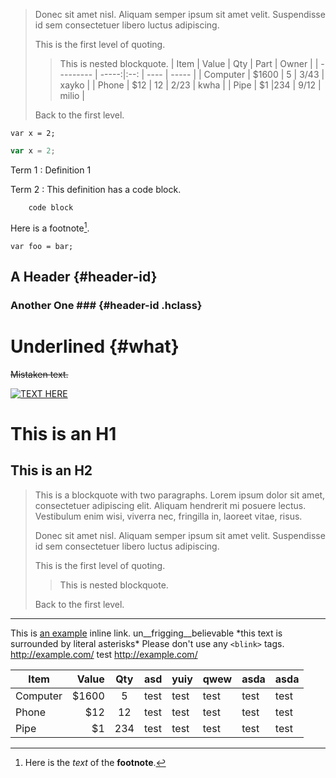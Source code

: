 > Donec sit amet nisl. Aliquam semper ipsum sit amet velit. Suspendisse id sem consectetuer libero luctus adipiscing.
>
> This is the first level of quoting.
>
> > This is nested blockquote.
> > | Item      | Value | Qty | Part | Owner |
> > | --------- | -----:|:--: | ---- | ----- |
> > | Computer  | $1600 | 5   | 3/43 | xayko |
> > | Phone     |   $12 | 12  | 2/23 | kwha  |
> > | Pipe      |    $1 |234  | 9/12 | milio |
>
> Back to the first level.


```
var x = 2;
```

```javascript
var x = 2;
```


Term 1
:   Definition 1

Term 2
:   This definition has a code block.

        code block


Here is a footnote[^footnote].

  [^footnote]: Here is the *text* of the **footnote**.



``` {#gfm-id .gfm-class}
var foo = bar;
```


## A Header {#header-id}

### Another One ### {#header-id .hclass}

Underlined  {#what}
==========


~~Mistaken text.~~


[![TEXT HERE](http://img.youtube.com/vi/Rpj2J4tn4YI/0.jpg)](https://www.youtube.com/watch?v=Rpj2J4tn4YI)

This is an H1
=============

This is an H2
-------------

> This is a blockquote with two paragraphs. Lorem ipsum dolor sit amet,
> consectetuer adipiscing elit. Aliquam hendrerit mi posuere lectus.
> Vestibulum enim wisi, viverra nec, fringilla in, laoreet vitae, risus.
> 
> Donec sit amet nisl. Aliquam semper ipsum sit amet velit. Suspendisse id sem consectetuer libero luctus adipiscing.
>
> This is the first level of quoting.
>
> > This is nested blockquote.
>
> Back to the first level.

---------------------------------------

This is [an example](http://example.com/ "Title") inline link. un__frigging__believable \*this text is surrounded by literal asterisks\* Please don't use any `<blink>` tags. <http://example.com/> test http://example.com/

| Item      | Value | Qty | asd  | yuiy | qwew | asda | asda |
| --------- | -----:|:--: | ---- | ---- | ---- | ---- | ---- |
| Computer  | $1600 | 5   | test | test | test | test | test |
| Phone     |   $12 | 12  | test | test | test | test | test |
| Pipe      |    $1 |234  | test | test | test | test | test |
